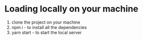 # Loading locally on your machine

1. clone the project on your machine
2. npm i - to install all the dependencies 
3. yarn start - to start the local server 

